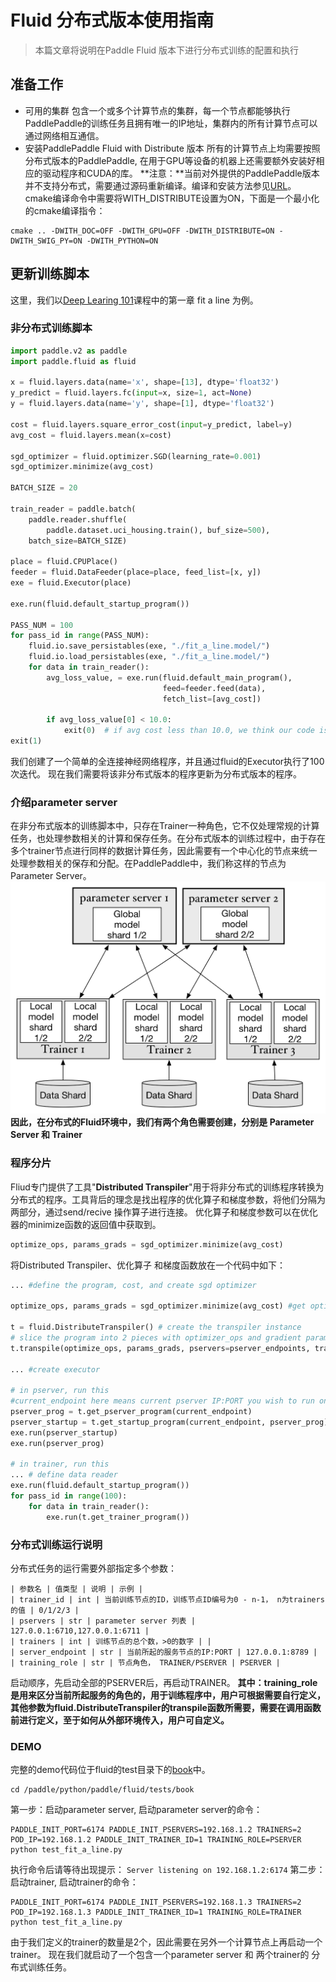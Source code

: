 # Fluid 分布式版本使用指南
> 本篇文章将说明在Paddle Fluid 版本下进行分布式训练的配置和执行

## 准备工作
* 可用的集群
    包含一个或多个计算节点的集群，每一个节点都能够执行PaddlePaddle的训练任务且拥有唯一的IP地址，集群内的所有计算节点可以通过网络相互通信。
* 安装PaddlePaddle Fluid with Distribute 版本
    所有的计算节点上均需要按照分布式版本的PaddlePaddle, 在用于GPU等设备的机器上还需要额外安装好相应的驱动程序和CUDA的库。
    **注意：**当前对外提供的PaddlePaddle版本并不支持分布式，需要通过源码重新编译。编译和安装方法参见[URL](http://www.paddlepaddle.org/docs/develop/documentation/en/getstarted/build_and_install/index_en.html)。
    cmake编译命令中需要将WITH_DISTRIBUTE设置为ON，下面是一个最小化的cmake编译指令：
``` 
cmake .. -DWITH_DOC=OFF -DWITH_GPU=OFF -DWITH_DISTRIBUTE=ON -DWITH_SWIG_PY=ON -DWITH_PYTHON=ON
```
## 更新训练脚本
这里，我们以[Deep Learing 101](http://www.paddlepaddle.org/docs/develop/book/01.fit_a_line/index.html)课程中的第一章 fit a line 为例。
### 非分布式训练脚本
```python
import paddle.v2 as paddle
import paddle.fluid as fluid

x = fluid.layers.data(name='x', shape=[13], dtype='float32')
y_predict = fluid.layers.fc(input=x, size=1, act=None)
y = fluid.layers.data(name='y', shape=[1], dtype='float32')

cost = fluid.layers.square_error_cost(input=y_predict, label=y)
avg_cost = fluid.layers.mean(x=cost)

sgd_optimizer = fluid.optimizer.SGD(learning_rate=0.001)
sgd_optimizer.minimize(avg_cost)

BATCH_SIZE = 20

train_reader = paddle.batch(
    paddle.reader.shuffle(
        paddle.dataset.uci_housing.train(), buf_size=500),
    batch_size=BATCH_SIZE)

place = fluid.CPUPlace()
feeder = fluid.DataFeeder(place=place, feed_list=[x, y])
exe = fluid.Executor(place)

exe.run(fluid.default_startup_program())

PASS_NUM = 100
for pass_id in range(PASS_NUM):
    fluid.io.save_persistables(exe, "./fit_a_line.model/")
    fluid.io.load_persistables(exe, "./fit_a_line.model/")
    for data in train_reader():
        avg_loss_value, = exe.run(fluid.default_main_program(),
                                  feed=feeder.feed(data),
                                  fetch_list=[avg_cost])

        if avg_loss_value[0] < 10.0:
            exit(0)  # if avg cost less than 10.0, we think our code is good.
exit(1)
```
我们创建了一个简单的全连接神经网络程序，并且通过fluid的Executor执行了100次迭代。
现在我们需要将该非分布式版本的程序更新为分布式版本的程序。
### 介绍parameter server
在非分布式版本的训练脚本中，只存在Trainer一种角色，它不仅处理常规的计算任务，也处理参数相关的计算和保存任务。在分布式版本的训练过程中，由于存在多个trainer节点进行同样的数据计算任务，因此需要有一个中心化的节点来统一处理参数相关的保存和分配。在PaddlePaddle中，我们称这样的节点为Parameter Server。
![](https://github.com/PaddlePaddle/Paddle/blob/develop/doc/howto/cluster/src/trainer.png)
**因此，在分布式的Fluid环境中，我们有两个角色需要创建，分别是 Parameter Server 和 Trainer**

### 程序分片
Fliud专门提供了工具"**Distributed Transpiler**"用于将非分布式的训练程序转换为分布式的程序。工具背后的理念是找出程序的优化算子和梯度参数，将他们分隔为两部分，通过send/recive 操作算子进行连接。
优化算子和梯度参数可以在优化器的minimize函数的返回值中获取到。
```python
optimize_ops, params_grads = sgd_optimizer.minimize(avg_cost) 
```
将Distributed Transpiler、优化算子 和梯度函数放在一个代码中如下：
```python
... #define the program, cost, and create sgd optimizer

optimize_ops, params_grads = sgd_optimizer.minimize(avg_cost) #get optimize OPs and gradient parameters

t = fluid.DistributeTranspiler() # create the transpiler instance
# slice the program into 2 pieces with optimizer_ops and gradient parameters list, as well as pserver_endpoints, which is a comma separated list of [IP:PORT] and number of trainers
t.transpile(optimize_ops, params_grads, pservers=pserver_endpoints, trainers=2)

... #create executor

# in pserver, run this
#current_endpoint here means current pserver IP:PORT you wish to run on
pserver_prog = t.get_pserver_program(current_endpoint)
pserver_startup = t.get_startup_program(current_endpoint, pserver_prog)
exe.run(pserver_startup)
exe.run(pserver_prog)

# in trainer, run this
... # define data reader
exe.run(fluid.default_startup_program())
for pass_id in range(100):
    for data in train_reader():
        exe.run(t.get_trainer_program())
```
### 分布式训练运行说明
分布式任务的运行需要外部指定多个参数：
```table
| 参数名 | 值类型 | 说明 | 示例 |
| trainer_id | int | 当前训练节点的ID，训练节点ID编号为0 - n-1， n为trainers的值 | 0/1/2/3 |
| pservers | str | parameter server 列表 | 127.0.0.1:6710,127.0.0.1:6711 |
| trainers | int | 训练节点的总个数，>0的数字 | |
| server_endpoint | str | 当前所起的服务节点的IP:PORT | 127.0.0.1:8789 |
| training_role | str | 节点角色， TRAINER/PSERVER | PSERVER |
```
启动顺序，先启动全部的PSERVER后，再启动TRAINER。
**其中：training_role 是用来区分当前所起服务的角色的，用于训练程序中，用户可根据需要自行定义，其他参数为fluid.DistributeTranspiler的transpile函数所需要，需要在调用函数前进行定义，至于如何从外部环境传入，用户可自定义。**

### DEMO
完整的demo代码位于fluid的test目录下的[book](https://github.com/PaddlePaddle/Paddle/blob/develop/python/paddle/fluid/tests/book/test_fit_a_line.py)中。
```
cd /paddle/python/paddle/fluid/tests/book
```
第一步：启动parameter server, 启动parameter server的命令：
```
PADDLE_INIT_PORT=6174 PADDLE_INIT_PSERVERS=192.168.1.2 TRAINERS=2 POD_IP=192.168.1.2 PADDLE_INIT_TRAINER_ID=1 TRAINING_ROLE=PSERVER python test_fit_a_line.py
```
执行命令后请等待出现提示： ``` Server listening on 192.168.1.2:6174 ```
第二步：启动trainer, 启动trainer的命令：
```
PADDLE_INIT_PORT=6174 PADDLE_INIT_PSERVERS=192.168.1.3 TRAINERS=2 POD_IP=192.168.1.3 PADDLE_INIT_TRAINER_ID=1 TRAINING_ROLE=TRAINER python test_fit_a_line.py
```
由于我们定义的trainer的数量是2个，因此需要在另外一个计算节点上再启动一个trainer。
现在我们就启动了一个包含一个parameter server 和 两个trainer的 分布式训练任务。
